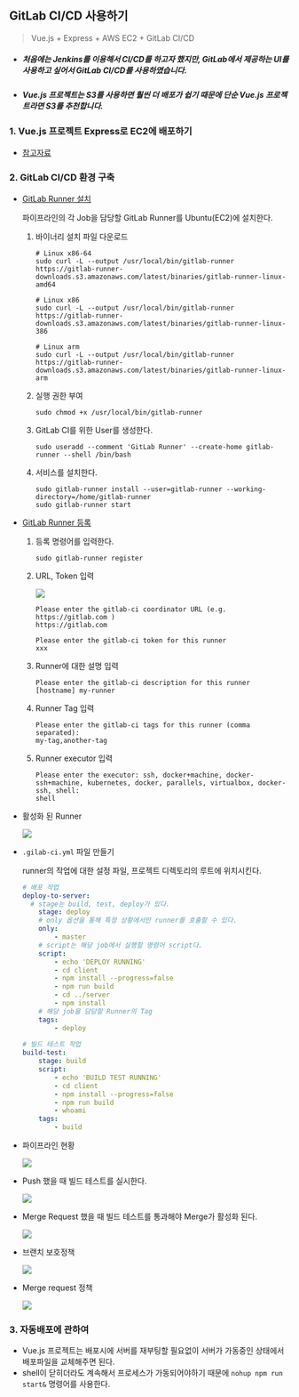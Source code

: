 ## GitLab CI/CD 사용하기

> Vue.js + Express + AWS EC2 + GitLab CI/CD



- ##### 처음에는 Jenkins를 이용해서 CI/CD를 하고자 했지만, GitLab에서 제공하는 UI를 사용하고 싶어서 GitLab CI/CD를 사용하였습니다.

- ##### Vue.js 프로젝트는 S3를 사용하면 훨씬 더 배포가 쉽기 때문에 단순 Vue.js 프로젝트라면 S3를 추천합니다.



### 1. Vue.js 프로젝트 Express로 EC2에 배포하기

- <a href=" [https://velog.io/@jdm1219/Express-EC2%EC%97%90-%EB%B0%B0%ED%8F%AC%ED%95%B4%EB%B3%B4%EA%B8%B02-cxjxkae7hd](https://velog.io/@jdm1219/Express-EC2에-배포해보기2-cxjxkae7hd) ">참고자료</a>



### 2. GitLab CI/CD 환경 구축

- <a href=" https://docs.gitlab.com/runner/install/linux-manually.html ">GitLab Runner 설치</a>

  파이프라인의 각 Job을 담당할 GitLab Runner를 Ubuntu(EC2)에 설치한다.

  1. 바이너리 설치 파일 다운로드

     ```shell
     # Linux x86-64
     sudo curl -L --output /usr/local/bin/gitlab-runner https://gitlab-runner-downloads.s3.amazonaws.com/latest/binaries/gitlab-runner-linux-amd64
     
     # Linux x86
     sudo curl -L --output /usr/local/bin/gitlab-runner https://gitlab-runner-downloads.s3.amazonaws.com/latest/binaries/gitlab-runner-linux-386
     
     # Linux arm
     sudo curl -L --output /usr/local/bin/gitlab-runner https://gitlab-runner-downloads.s3.amazonaws.com/latest/binaries/gitlab-runner-linux-arm
     ```

  2. 실행 권한 부여

     ```shell
     sudo chmod +x /usr/local/bin/gitlab-runner
     ```

  3. GitLab CI를 위한 User를 생성한다.

     ```shell
     sudo useradd --comment 'GitLab Runner' --create-home gitlab-runner --shell /bin/bash
     ```

  4. 서비스를 설치한다.

     ```shell
     sudo gitlab-runner install --user=gitlab-runner --working-directory=/home/gitlab-runner
     sudo gitlab-runner start
     ```

  

- <a href="https://docs.gitlab.com/runner/register/index.html ">GitLab Runner 등록</a>

  1. 등록 명령어를 입력한다.

     ```shell
     sudo gitlab-runner register
     ```

  2. URL, Token 입력

     <img src="./gitlab-ci/runner-info.PNG">

     ```shell
     Please enter the gitlab-ci coordinator URL (e.g. https://gitlab.com )
     https://gitlab.com
     ```

     ```shell
     Please enter the gitlab-ci token for this runner
     xxx
     ```

  3. Runner에 대한 설명 입력

     ```shell
     Please enter the gitlab-ci description for this runner
     [hostname] my-runner
     ```

  4. Runner Tag 입력

     ```shell
     Please enter the gitlab-ci tags for this runner (comma separated):
     my-tag,another-tag
     ```

  5. Runner executor 입력

     ```shell
     Please enter the executor: ssh, docker+machine, docker-ssh+machine, kubernetes, docker, parallels, virtualbox, docker-ssh, shell:
     shell
     ```



- 활성화 된 Runner

  <img src="./gitlab-ci/runner-status.PNG">



- `.gilab-ci.yml` 파일 만들기

  runner의 작업에 대한 설정 파일, 프로젝트 디렉토리의 루트에 위치시킨다.

  ```yml
  # 배포 작업
  deploy-to-server:
  	# stage는 build, test, deploy가 있다.
      stage: deploy
      # only 옵션을 통해 특정 상황에서만 runner를 호출할 수 있다.
      only:
          - master
      # script는 해당 job에서 실행할 명령어 script다.
      script:
          - echo 'DEPLOY RUNNING'
          - cd client
          - npm install --progress=false
          - npm run build
          - cd ../server
          - npm install
      # 해당 job을 담당할 Runner의 Tag
      tags:
          - deploy
          
  # 빌드 테스트 작업
  build-test:
      stage: build
      script:
          - echo 'BUILD TEST RUNNING'
          - cd client
          - npm install --progress=false
          - npm run build
          - whoami
      tags:
          - build
  
  ```

  

- 파이프라인 현황

  <img src="./gitlab-ci/pipeline.PNG">

- Push 했을 때 빌드 테스트를 실시한다.

  <img src="./gitlab-ci/push-to-feature.PNG">

- Merge Request 했을 때 빌드 테스트를 통과해야 Merge가 활성화 된다.

  <img src="./gitlab-ci/merge-to-develop.PNG">

- 브랜치 보호정책

  <img src="./gitlab-ci/protect-branch.PNG">

- Merge request 정책

  <img src="./gitlab-ci/merge-request-policy.PNG">



### 3. 자동배포에 관하여

- Vue.js 프로젝트는 배포시에 서버를 재부팅할 필요없이 서버가 가동중인 상태에서 배포파일을 교체해주면 된다.
- shell이 닫히더라도 계속해서 프로세스가 가동되어야하기 때문에 `nohup npm run start&` 명령어를 사용한다.